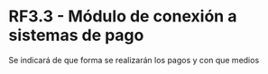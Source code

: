 # RF3.3 - Módulo de conexión a sistemas de pago


Se indicará de que forma se realizarán los pagos y con que medios

